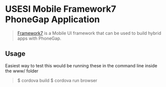 # USESI Mobile Framework7 PhoneGap Application 

> [Framework7](http://www.idangero.us/framework7) is a Mobile UI framework that can be used to build hybrid apps with PhoneGap.


## Usage

Easiest way to test this would be running these in the command line inside the www/ folder

   >$ cordova build
   >$ cordova run browser
    



  
